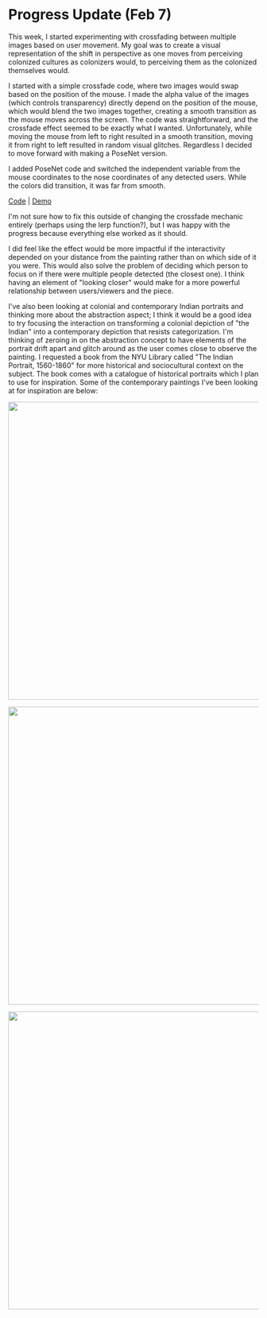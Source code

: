 # Progress Update (Feb 7)
This week, I started experimenting with crossfading between multiple images based on user movement. My goal was to create a visual representation of the shift in perspective as one moves from perceiving colonized cultures as colonizers would, to perceiving them as the colonized themselves would.

I started with a simple crossfade code, where two images would swap based on the position of the mouse. I made the alpha value of the images (which controls transparency) directly depend on the position of the mouse, which would blend the two images together, creating a smooth transition as the mouse moves across the screen. The code was straightforward, and the crossfade effect seemed to be exactly what I wanted. Unfortunately, while moving the mouse from left to right resulted in a smooth transition, moving it from right to left resulted in random visual glitches. Regardless I decided to move forward with making a PoseNet version.

I added PoseNet code and switched the independent variable from the mouse coordinates to the nose coordinates of any detected users. While the colors did transition, it was far from smooth.

[Code](https://editor.p5js.org/taxicabguy/sketches/gfDQQHDKl) | [Demo](https://editor.p5js.org/taxicabguy/full/gfDQQHDKl)

I'm not sure how to fix this outside of changing the crossfade mechanic entirely (perhaps using the lerp function?), but I was happy with the progress because everything else worked as it should. 

I did feel like the effect would be more impactful if the interactivity depended on your distance from the painting rather than on which side of it you were. This would also solve the problem of deciding which person to focus on if there were multiple people detected (the closest one). I think having an element of "looking closer" would make for a more powerful relationship between users/viewers and the piece.

I've also been looking at colonial and contemporary Indian portraits and thinking more about the abstraction aspect; I think it would be a good idea to try focusing the interaction on transforming a colonial depiction of "the Indian" into a contemporary depiction that resists categorization. I'm thinking of zeroing in on the abstraction concept to have elements of the portrait drift apart and glitch around as the user comes close to observe the painting. I requested a book from the NYU Library called "The Indian Portrait, 1560-1860" for more historical and sociocultural context on the subject. The book comes with a catalogue of historical portraits which I plan to use for inspiration. Some of the contemporary paintings I've been looking at for inspiration are below:

<p align="center">
  <img width="600" src="https://www.vervemagazine.in/wp-content/uploads/2014/01/Soil-And-Stones-Souls-And-Songs.jpg">
</p>

<p align="center">
  <img width="600" src="https://media.vogue.in/wp-content/uploads/2019/12/Arshi-Ahmadzai.jpg">
</p>

<p align="center">
  <img width="600" src="https://media.vogue.in/wp-content/uploads/2019/12/Nandan-Ghiya-Digital-Print-36x30.jpg">
</p>



